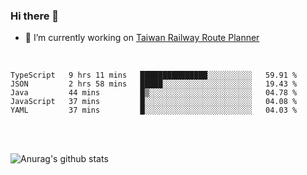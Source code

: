 ### Hi there 👋

- 🔭 I’m currently working on [Taiwan Railway Route Planner](https://github.com/Taiwan-Railway-Route-Planner)

<br/>

<!--START_SECTION:waka-->
```text
TypeScript   9 hrs 11 mins   ███████████████░░░░░░░░░░   59.91 % 
JSON         2 hrs 58 mins   █████░░░░░░░░░░░░░░░░░░░░   19.43 % 
Java         44 mins         █▒░░░░░░░░░░░░░░░░░░░░░░░   04.78 % 
JavaScript   37 mins         █░░░░░░░░░░░░░░░░░░░░░░░░   04.08 % 
YAML         37 mins         █░░░░░░░░░░░░░░░░░░░░░░░░   04.03 % 
```
<!--END_SECTION:waka-->

<br/>
<br/>

![Anurag's github stats](https://github-readme-stats.vercel.app/api?username=DepickereSven&show_icons=true&theme=tokyonight)



<!--
**DepickereSven/DepickereSven** is a ✨ _special_ ✨ repository because its `README.md` (this file) appears on your GitHub profile.

Here are some ideas to get you started:

- 🔭 I’m currently working on ...
- 🌱 I’m currently learning ...
- 👯 I’m looking to collaborate on ...
- 🤔 I’m looking for help with ...
- 💬 Ask me about ...
- 📫 How to reach me: ...
- 😄 Pronouns: ...
- ⚡ Fun fact: ...
-->
